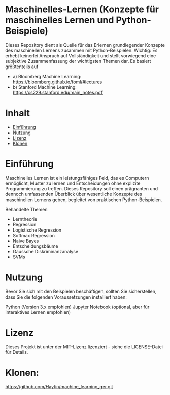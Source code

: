 # Maschinelles-Lernen (Konzepte für maschinelles Lernen und Python-Beispiele)
Dieses Repository dient als Quelle für das Erlernen grundlegender Konzepte des maschinellen Lernens zusammen mit Python-Beispielen. Wichtig: Es erhebt keinerlei Anspruch auf Vollständigkeit und stellt vorwiegend eine subjektive Zusammenfassung der wichtigsten Themen dar. Es basiert größtenteils auf 
- a) Bloomberg Machine Learning: https://bloomberg.github.io/foml/#lectures
- b) Stanford Machine Learning: https://cs229.stanford.edu/main_notes.pdf


# Inhalt
- [Einführung](#einführung)
- [Nutzung](#nutzung)
- [Lizenz](#lizenz)
- [Klonen](#klonen)

# Einführung
Maschinelles Lernen ist ein leistungsfähiges Feld, das es Computern ermöglicht, Muster zu lernen und Entscheidungen ohne explizite Programmierung zu treffen. Dieses Repository soll einen prägnanten und dennoch umfassenden Überblick über wesentliche Konzepte des maschinellen Lernens geben, begleitet von praktischen Python-Beispielen.

Behandelte Themen
- Lerntheorie
- Regression
- Logistische Regression
- Softmax Regression
- Naive Bayes
- Entscheidungsbäume
- Gaussche Diskriminanzanalyse
- SVMs

# Nutzung
Bevor Sie sich mit den Beispielen beschäftigen, sollten Sie sicherstellen, dass Sie die folgenden Voraussetzungen installiert haben:

Python (Version 3.x empfohlen)
Jupyter Notebook (optional, aber für interaktives Lernen empfohlen)

# Lizenz
Dieses Projekt ist unter der MIT-Lizenz lizenziert - siehe die LICENSE-Datei für Details.

# Klonen:
https://github.com/Haytin/machine_learning_ger.git
